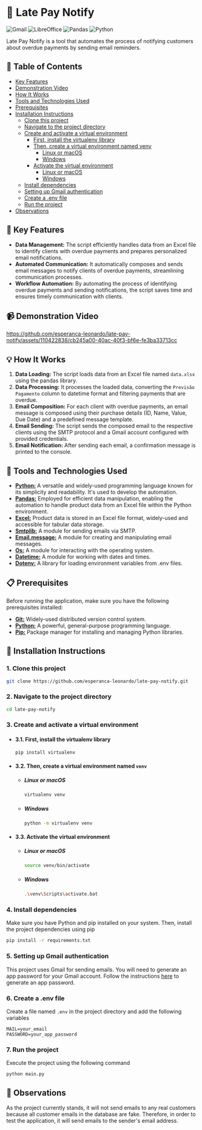 # 📨 Late Pay Notify
![Gmail](https://img.shields.io/badge/Gmail-D14836?style=for-the-badge&logo=gmail&logoColor=white)
![LibreOffice](https://img.shields.io/badge/LibreOffice-%2318A303?style=for-the-badge&logo=LibreOffice&logoColor=white)
![Pandas](https://img.shields.io/badge/pandas-%23150458.svg?style=for-the-badge&logo=pandas&logoColor=white)
![Python](https://img.shields.io/badge/Python-14354C?style=for-the-badge&logo=python&logoColor=white)

Late Pay Notify is a tool that automates the process of notifying customers about overdue payments by sending email reminders.

## 📑 Table of Contents
- [Key Features](#-key-features)
- [Demonstration Video](#-demonstration-video)
- [How It Works](#-how-it-works)
- [Tools and Technologies Used](#-tools-and-technologies-used)
- [Prerequisites](#-prerequisites)
- [Installation Instructions](#-installation-instructions)
  - [Clone this project](#1-clone-this-project)
  - [Navigate to the project directory](#2-navigate-to-the-project-directory)
  - [Create and activate a virtual environment](#3-create-and-activate-a-virtual-environment)
    - [First, install the virtualenv library](#31-first-install-the-virtualenv-library)
    - [Then, create a virtual environment named venv](#32-then-create-a-virtual-environment-named-venv)
      - [Linux or macOS](#linux-or-macos)
      - [Windows](#windows) 
    - [Activate the virtual environment](#33-activate-the-virtual-environment)
      - [Linux or macOS](#linux-or-macos-1)
      - [Windows](#windows-1)
  - [Install dependencies](#4-install-dependencies)
  - [Setting up Gmail authentication](#5-setting-up-gmail-authentication)
  - [Create a .env file](#6-create-a-env-file)
  - [Run the project](#7-run-the-project)
- [Observations](#-observations)

## 🚀 Key Features
- **Data Management:** The script efficiently handles data from an Excel file to identify clients with overdue payments and prepares personalized email notifications.
- **Automated Communication:** It automatically composes and sends email messages to notify clients of overdue payments, streamlining communication processes.
- **Workflow Automation:** By automating the process of identifying overdue payments and sending notifications, the script saves time and ensures timely communication with clients.

## 📹 Demonstration Video
https://github.com/esperanca-leonardo/late-pay-notify/assets/110422838/cb245a00-40ac-40f3-bf6e-fe3ba33713cc

## 💡 How It Works
1. **Data Loading:** The script loads data from an Excel file named `data.xlsx` using the pandas library.
2. **Data Processing:** It processes the loaded data, converting the `Previsão Pagamento` column to datetime format and filtering payments that are overdue.
3. **Email Composition:** For each client with overdue payments, an email message is composed using their purchase details (ID, Name, Value, Due Date) and a predefined message template.
4. **Email Sending:** The script sends the composed email to the respective clients using the SMTP protocol and a Gmail account configured with provided credentials.
5. **Email Notification:** After sending each email, a confirmation message is printed to the console.

## 🔧 Tools and Technologies Used
- [**Python:**](https://www.python.org/) A versatile and widely-used programming language known for its simplicity and readability. It's used to develop the automation.
- [**Pandas:**](https://pandas.pydata.org/) Employed for efficient data manipulation, enabling the automation to handle product data from an Excel file within the Python environment.
- [**Excel:**](https://support.microsoft.com/en-us/excel) Product data is stored in an Excel file format, widely-used and accessible for tabular data storage.
- [**Smtplib:**](https://docs.python.org/3/library/smtplib.html) A module for sending emails via SMTP.
- [**Email.message:**](https://docs.python.org/3/library/email.examples.html) A module for creating and manipulating email messages.
- [**Os:**](https://docs.python.org/3/library/os.html) A module for interacting with the operating system.
- [**Datetime:**](https://docs.python.org/3/library/datetime.html) A module for working with dates and times.
- [**Dotenv:**](https://pypi.org/project/python-dotenv/#getting-started) A library for loading environment variables from .env files.

## 📋 Prerequisites
Before running the application, make sure you have the following prerequisites installed:

- [**Git:**](https://git-scm.com/) Widely-used distributed version control system.
- [**Python:**](https://www.python.org/) A powerful, general-purpose programming language.
- [**Pip:**](https://pip.pypa.io/en/stable/) Package manager for installing and managing Python libraries.

## 📝 Installation Instructions
### 1. Clone this project

 ```bash
git clone https://github.com/esperanca-leonardo/late-pay-notify.git
```

### 2. Navigate to the project directory

```bash
cd late-pay-notify
```

### 3. Create and activate a virtual environment

- #### 3.1. First, install the virtualenv library
    ```bash
    pip install virtualenv
    ```

- #### 3.2. Then, create a virtual environment named `venv`

  - ##### Linux or macOS
      ```bash
      virtualenv venv
      ```
  
  - ##### Windows
      ```bash
      python -m virtualenv venv
      ```

- #### 3.3. Activate the virtual environment
    
    - ##### Linux or macOS
        ```bash
        source venv/bin/activate
        ```
    
    - ##### Windows
        ```bash
        .\venv\Scripts\activate.bat
        ```

### 4. Install dependencies

Make sure you have Python and pip installed on your system. Then, install the project dependencies using pip

```bash
pip install -r requirements.txt
```

### 5. Setting up Gmail authentication

This project uses Gmail for sending emails. You will need to generate an app password for your Gmail account. Follow the instructions [here](https://support.google.com/accounts/answer/185833?hl=en) to generate an app password.

### 6. Create a .env file

Create a file named `.env` in the project directory and add the following variables

```plaintext
MAIL=your_email
PASSWORD=your_app_password
```

### 7. Run the project

Execute the project using the following command

```bash
python main.py
```

## 📌 Observations
As the project currently stands, it will not send emails to any real customers because all customer emails in the database are fake. Therefore, in order to test the application, it will send emails to the sender's email address.


